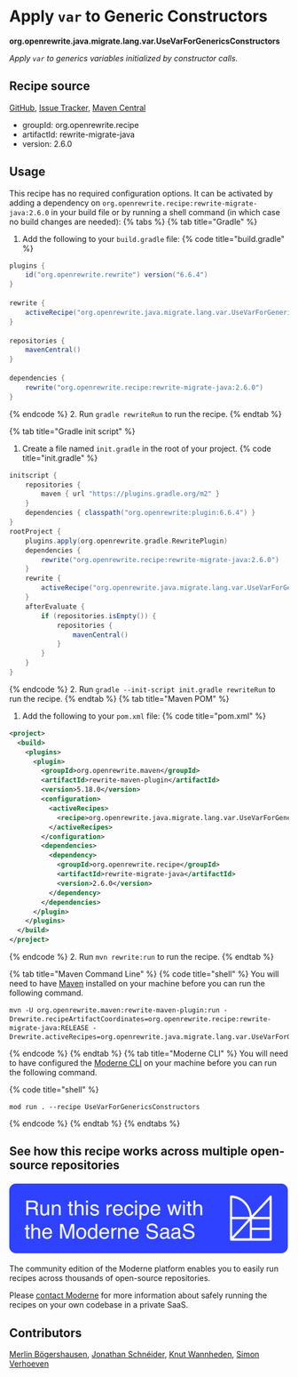 # Apply `var` to Generic Constructors

**org.openrewrite.java.migrate.lang.var.UseVarForGenericsConstructors**

_Apply `var` to generics variables initialized by constructor calls._

## Recipe source

[GitHub](https://github.com/openrewrite/rewrite-migrate-java/blob/main/src/main/java/org/openrewrite/java/migrate/lang/var/UseVarForGenericsConstructors.java), [Issue Tracker](https://github.com/openrewrite/rewrite-migrate-java/issues), [Maven Central](https://central.sonatype.com/artifact/org.openrewrite.recipe/rewrite-migrate-java/2.6.0/jar)

* groupId: org.openrewrite.recipe
* artifactId: rewrite-migrate-java
* version: 2.6.0


## Usage

This recipe has no required configuration options. It can be activated by adding a dependency on `org.openrewrite.recipe:rewrite-migrate-java:2.6.0` in your build file or by running a shell command (in which case no build changes are needed): 
{% tabs %}
{% tab title="Gradle" %}
1. Add the following to your `build.gradle` file:
{% code title="build.gradle" %}
```groovy
plugins {
    id("org.openrewrite.rewrite") version("6.6.4")
}

rewrite {
    activeRecipe("org.openrewrite.java.migrate.lang.var.UseVarForGenericsConstructors")
}

repositories {
    mavenCentral()
}

dependencies {
    rewrite("org.openrewrite.recipe:rewrite-migrate-java:2.6.0")
}
```
{% endcode %}
2. Run `gradle rewriteRun` to run the recipe.
{% endtab %}

{% tab title="Gradle init script" %}
1. Create a file named `init.gradle` in the root of your project.
{% code title="init.gradle" %}
```groovy
initscript {
    repositories {
        maven { url "https://plugins.gradle.org/m2" }
    }
    dependencies { classpath("org.openrewrite:plugin:6.6.4") }
}
rootProject {
    plugins.apply(org.openrewrite.gradle.RewritePlugin)
    dependencies {
        rewrite("org.openrewrite.recipe:rewrite-migrate-java:2.6.0")
    }
    rewrite {
        activeRecipe("org.openrewrite.java.migrate.lang.var.UseVarForGenericsConstructors")
    }
    afterEvaluate {
        if (repositories.isEmpty()) {
            repositories {
                mavenCentral()
            }
        }
    }
}
```
{% endcode %}
2. Run `gradle --init-script init.gradle rewriteRun` to run the recipe.
{% endtab %}
{% tab title="Maven POM" %}
1. Add the following to your `pom.xml` file:
{% code title="pom.xml" %}
```xml
<project>
  <build>
    <plugins>
      <plugin>
        <groupId>org.openrewrite.maven</groupId>
        <artifactId>rewrite-maven-plugin</artifactId>
        <version>5.18.0</version>
        <configuration>
          <activeRecipes>
            <recipe>org.openrewrite.java.migrate.lang.var.UseVarForGenericsConstructors</recipe>
          </activeRecipes>
        </configuration>
        <dependencies>
          <dependency>
            <groupId>org.openrewrite.recipe</groupId>
            <artifactId>rewrite-migrate-java</artifactId>
            <version>2.6.0</version>
          </dependency>
        </dependencies>
      </plugin>
    </plugins>
  </build>
</project>
```
{% endcode %}
2. Run `mvn rewrite:run` to run the recipe.
{% endtab %}

{% tab title="Maven Command Line" %}
{% code title="shell" %}
You will need to have [Maven](https://maven.apache.org/download.cgi) installed on your machine before you can run the following command.

```shell
mvn -U org.openrewrite.maven:rewrite-maven-plugin:run -Drewrite.recipeArtifactCoordinates=org.openrewrite.recipe:rewrite-migrate-java:RELEASE -Drewrite.activeRecipes=org.openrewrite.java.migrate.lang.var.UseVarForGenericsConstructors
```
{% endcode %}
{% endtab %}
{% tab title="Moderne CLI" %}
You will need to have configured the [Moderne CLI](https://docs.moderne.io/moderne-cli/cli-intro) on your machine before you can run the following command.

{% code title="shell" %}
```shell
mod run . --recipe UseVarForGenericsConstructors
```
{% endcode %}
{% endtab %}
{% endtabs %}

## See how this recipe works across multiple open-source repositories

[![Moderne Link Image](/.gitbook/assets/ModerneRecipeButton.png)](https://app.moderne.io/recipes/org.openrewrite.java.migrate.lang.var.UseVarForGenericsConstructors)

The community edition of the Moderne platform enables you to easily run recipes across thousands of open-source repositories.

Please [contact Moderne](https://moderne.io/product) for more information about safely running the recipes on your own codebase in a private SaaS.

## Contributors
[Merlin Bögershausen](mailto:merlin.boegershausen@rwth-aachen.de), [Jonathan Schnéider](mailto:jkschneider@gmail.com), [Knut Wannheden](mailto:knut@moderne.io), [Simon Verhoeven](mailto:verhoeven.simon@gmail.com)
